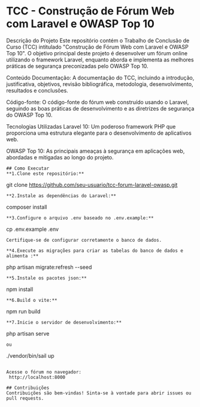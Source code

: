 
# TCC - Construção de Fórum Web com Laravel e OWASP Top 10

Descrição do Projeto
Este repositório contém o Trabalho de Conclusão de Curso (TCC) intitulado "Construção de Fórum Web com Laravel e OWASP Top 10". O objetivo principal deste projeto é desenvolver um fórum online utilizando o framework Laravel, enquanto aborda e implementa as melhores práticas de segurança preconizadas pelo OWASP Top 10.

Conteúdo
Documentação: A documentação do TCC, incluindo a introdução, justificativa, objetivos, revisão bibliográfica, metodologia, desenvolvimento, resultados e conclusões.

Código-fonte: O código-fonte do fórum web construído usando o Laravel, seguindo as boas práticas de desenvolvimento e as diretrizes de segurança do OWASP Top 10.

Tecnologias Utilizadas
Laravel 10: Um poderoso framework PHP que proporciona uma estrutura elegante para o desenvolvimento de aplicativos web.

OWASP Top 10: As principais ameaças à segurança em aplicações web, abordadas e mitigadas ao longo do projeto.


```
## Como Executar
**1.Clone este repositório:**

```
git clone https://github.com/seu-usuario/tcc-forum-laravel-owasp.git
```
**2.Instale as dependências do Laravel:**

```
composer install
```
**3.Configure o arquivo .env baseado no .env.example:**

```
cp .env.example .env
```
Certifique-se de configurar corretamente o banco de dados.

**4.Execute as migrações para criar as tabelas do banco de dados e alimenta :**
```
php artisan migrate:refresh --seed
```
**5.Instale os pacotes json:**
```
npm install
```
**6.Build o vite:**
```
npm run build
```
**7.Inicie o servidor de desenvolvimento:**
```
php artisan serve
```
ou
```
./vendor/bin/sail up
```

Acesse o fórum no navegador:
 http://localhost:8000

## Contribuições
Contribuições são bem-vindas! Sinta-se à vontade para abrir issues ou pull requests.
